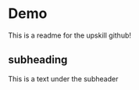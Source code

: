 # Demo

This is a readme for the upskill github!

## subheading

This is a text under the subheader
